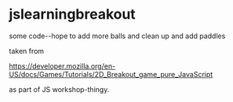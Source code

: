 # jslearningbreakout
some code--hope to add more balls and clean up and add paddles

taken from 

https://developer.mozilla.org/en-US/docs/Games/Tutorials/2D_Breakout_game_pure_JavaScript

 as part of JS workshop-thingy.
